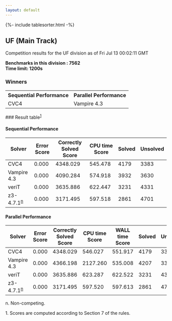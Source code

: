 ```yaml
---
layout: default
---
```

{%- include tablesorter.html -%}

##  UF (Main Track)

Competition results for the UF division as of Fri Jul 13 00:02:11 GMT

**Benchmarks in this division : 7562  
Time limit: 1200s** 

### Winners
<table class="result">
<tr><th class="center">Sequential Performance</th><th class="center">Parallel Performance</th></tr>
<tr class="center"><td>CVC4</td><td>Vampire 4.3</td></tr></table>
### Result table<sup><a href="#fn1">1</a></sup>

#### Sequential Performance

<table id="sequential" class="result sorted">
<thead><tr class="center">
  <th>Solver</th>
  <th>Error Score</th>
  <th>Correctly Solved Score</th>
  <th>CPU time Score</th>
  <th>Solved</th>
  <th>Unsolved</th>
</tr></thead><tr>
  <td>CVC4</td>
  <td>0.000</td>
  <td>4348.029</td>
  <td>545.478</td>
<td>4179</td>
<td>3383</td>
</tr><tr>
  <td>Vampire 4.3</td>
  <td>0.000</td>
  <td>4090.284</td>
  <td>574.918</td>
<td>3932</td>
<td>3630</td>
</tr><tr>
  <td>veriT</td>
  <td>0.000</td>
  <td>3635.886</td>
  <td>622.447</td>
<td>3231</td>
<td>4331</td>
</tr><tr>
  <td>z3-4.7.1<SUP><a href="#fn">n</a></SUP></td>
  <td>0.000</td>
  <td>3171.495</td>
  <td>597.518</td>
<td>2861</td>
<td>4701</td>
</tr></table>

#### Parallel Performance

<table id="parallel" class="result sorted">
<thead><tr class="center">
  <th>Solver</th>
  <th>Error Score</th>
  <th>Correctly Solved Score</th>
  <th>CPU time Score</th>
  <th>WALL time Score</th>
  <th>Solved</th>
  <th>Unsolved</th>
</tr></thead><tr>
  <td>CVC4</td>
<td>0.000</td><td>4348.029</td><td>546.027</td><td>551.917</td><td>4179</td><td>3383</td></tr><tr>
  <td>Vampire 4.3</td>
<td>0.000</td><td>4366.198</td><td>2127.260</td><td>535.008</td><td>4207</td><td>3355</td></tr><tr>
  <td>veriT</td>
<td>0.000</td><td>3635.886</td><td>623.287</td><td>622.522</td><td>3231</td><td>4331</td></tr><tr>
  <td>z3-4.7.1<SUP><a href="#fn">n</a></SUP></td>
<td>0.000</td><td>3171.495</td><td>597.520</td><td>597.613</td><td>2861</td><td>4701</td></tr></table>
 <span id="fn"> n. Non-competing. </span>

 <span id="fn1"> 1. Scores are computed according to Section 7 of the rules. </span>


